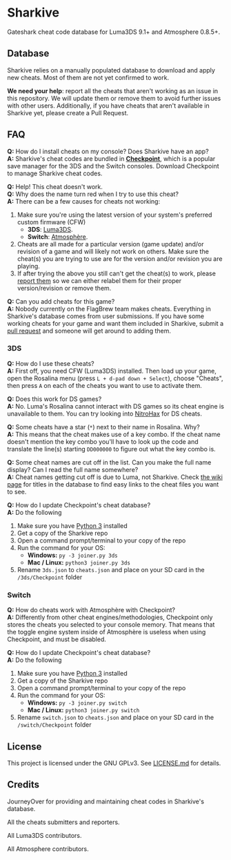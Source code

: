 # Sharkive

Gateshark cheat code database for Luma3DS 9.1+ and Atmosphere 0.8.5+.

## Database

Sharkive relies on a manually populated database to download and apply new cheats. Most of them are not yet confirmed to work.

**We need your help**: report all the cheats that aren't working as an issue in this repository. We will update them or remove them to avoid further issues with other users. Additionally, if you have cheats that aren't available in Sharkive yet, please create a Pull Request.

## FAQ
**Q:** How do I install cheats on my console? Does Sharkive have an app?<br>
**A:** Sharkive's cheat codes are bundled in [**Checkpoint**](https://github.com/FlagBrew/Checkpoint), which is a popular save manager for the 3DS and the Switch consoles. Download Checkpoint to manage Sharkive cheat codes.

**Q:** Help! This cheat doesn't work.<br>
**Q:** Why does the name turn red when I try to use this cheat?<br>
**A:** There can be a few causes for cheats not working:<br>
1. Make sure you're using the latest version of your system's preferred custom firmware (CFW)
    - **3DS**: [Luma3DS](https://github.com/AuroraWright/Luma3DS/releases/latest).
    - **Switch**: [Atmosphère](https://github.com/Atmosphere-NX/Atmosphere/releases/latest).
2. Cheats are all made for a particular version (game update) and/or revision of a game and will likely not work on others. Make sure the cheat(s) you are trying to use are for the version and/or revision you are playing.
3. If after trying the above you still can't get the cheat(s) to work, please [report them](https://github.com/FlagBrew/Sharkive/issues/new) so we can either relabel them for their proper version/revision or remove them.

**Q:** Can you add cheats for this game?<br>
**A:** Nobody currently on the FlagBrew team makes cheats. Everything in Sharkive's database comes from user submissions. If you have some working cheats for your game and want them included in Sharkive, submit a [pull request](https://github.com/FlagBrew/Sharkive/pulls) and someone will get around to adding them.

### 3DS
**Q:** How do I use these cheats?<br>
**A:** First off, you need CFW (Luma3DS) installed. Then load up your game, open the Rosalina menu (press `L + d-pad down + Select`), choose "Cheats", then press `A` on each of the cheats you want to use to activate them.

**Q:** Does this work for DS games?<br>
**A:** No. Luma's Rosalina cannot interact with DS games so its cheat engine is unavailable to them. You can try looking into [NitroHax](https://github.com/chishm/nitrohax) for DS cheats.

**Q:** Some cheats have a star (`*`) next to their name in Rosalina. Why?<br>
**A:** This means that the cheat makes use of a key combo. If the cheat name doesn't mention the key combo you'll have to look up the code and translate the line(s) starting `DD000000` to figure out what the key combo is.

**Q:** Some cheat names are cut off in the list. Can you make the full name display? Can I read the full name somewhere?<br>
**A:** Cheat names getting cut off is due to Luma, not Sharkive. Check [the wiki page](https://github.com/FlagBrew/Sharkive/wiki/3DS-games-in-the-database) for titles in the database to find easy links to the cheat files you want to see.

**Q:** How do I update Checkpoint's cheat database?<br>
**A:** Do the following<br>
1. Make sure you have [Python 3](https://www.python.org/downloads/) installed
2. Get a copy of the Sharkive repo
3. Open a command prompt/terminal to your copy of the repo
4. Run the command for your OS:
    - **Windows:** `py -3 joiner.py 3ds`
    - **Mac / Linux:** `python3 joiner.py 3ds`
5. Rename `3ds.json` to `cheats.json` and place on your SD card in the `/3ds/Checkpoint` folder

### Switch
**Q:** How do cheats work with Atmosphère with Checkpoint?<br>
**A:** Differently from other cheat engines/methodologies, Checkpoint only stores the cheats you selected to your console memory. That means that the toggle engine system inside of Atmosphère is useless when using Checkpoint, and must be disabled.

**Q:** How do I update Checkpoint's cheat database?<br>
**A:** Do the following<br>
1. Make sure you have [Python 3](https://www.python.org/downloads/) installed
2. Get a copy of the Sharkive repo
3. Open a command prompt/terminal to your copy of the repo
4. Run the command for your OS:
    - **Windows:** `py -3 joiner.py switch`
    - **Mac / Linux:** `python3 joiner.py switch`
5. Rename `switch.json` to `cheats.json` and place on your SD card in the `/switch/Checkpoint` folder

## License

This project is licensed under the GNU GPLv3. See [LICENSE.md](https://github.com/FlagBrew/Sharkive/blob/master/LICENSE) for details.

## Credits

JourneyOver for providing and maintaining cheat codes in Sharkive's database.

All the cheats submitters and reporters.

All Luma3DS contributors.

All Atmosphere contributors.